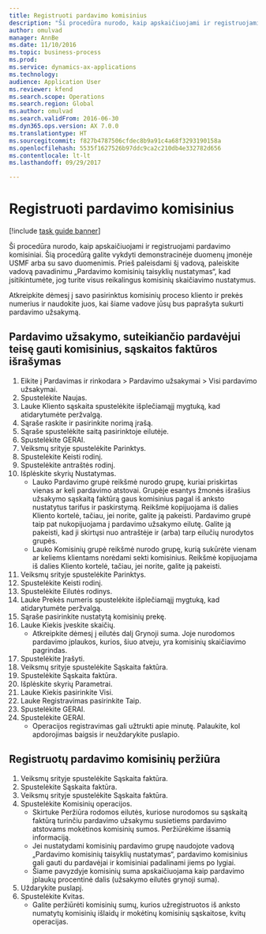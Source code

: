 ```yaml
--- 
title: Registruoti pardavimo komisinius
description: "Ši procedūra nurodo, kaip apskaičiuojami ir registruojami pardavimo komisiniai."
author: omulvad
manager: AnnBe
ms.date: 11/10/2016
ms.topic: business-process
ms.prod: 
ms.service: dynamics-ax-applications
ms.technology: 
audience: Application User
ms.reviewer: kfend
ms.search.scope: Operations
ms.search.region: Global
ms.author: omulvad
ms.search.validFrom: 2016-06-30
ms.dyn365.ops.version: AX 7.0.0
ms.translationtype: HT
ms.sourcegitcommit: f827b4787506cfdec8b9a91c4a68f3293190158a
ms.openlocfilehash: 5535f1627526b97ddc9ca2c210db4e332782d656
ms.contentlocale: lt-lt
ms.lasthandoff: 09/29/2017

---
```

# <a name="register-sales-commissions"></a>Registruoti pardavimo komisinius

[!include [task guide banner](../../includes/task-guide-banner.md)]

Ši procedūra nurodo, kaip apskaičiuojami ir registruojami pardavimo komisiniai. Šią procedūrą galite vykdyti demonstracinėje duomenų įmonėje USMF arba su savo duomenimis. Prieš paleisdami šį vadovą, paleiskite vadovą pavadinimu „Pardavimo komisinių taisyklių nustatymas“, kad įsitikintumėte, jog turite visus reikalingus komisinių skaičiavimo nustatymus.

Atkreipkite dėmesį į savo pasirinktus komisinių proceso kliento ir prekės numerius ir naudokite juos, kai šiame vadove jūsų bus paprašyta sukurti pardavimo užsakymą.


## <a name="invoice-a-sales-order-that-qualifies-a-salesperson-for-a-commission"></a>Pardavimo užsakymo, suteikiančio pardavėjui teisę gauti komisinius, sąskaitos faktūros išrašymas
1. Eikite į Pardavimas ir rinkodara > Pardavimo užsakymai > Visi pardavimo užsakymai.
2. Spustelėkite Naujas.
3. Lauke Kliento sąskaita spustelėkite išplečiamąjį mygtuką, kad atidarytumėte peržvalgą.
4. Sąraše raskite ir pasirinkite norimą įrašą.
5. Sąraše spustelėkite saitą pasirinktoje eilutėje.
6. Spustelėkite GERAI.
7. Veiksmų srityje spustelėkite Parinktys.
8. Spustelėkite Keisti rodinį.
9. Spustelėkite antraštės rodinį.
10. Išplėskite skyrių Nustatymas.
    * Lauko Pardavimo grupė reikšmė nurodo grupę, kuriai priskirtas vienas ar keli pardavimo atstovai. Grupėje esantys žmonės išrašius užsakymo sąskaitą faktūrą gaus komisinius pagal iš anksto nustatytus tarifus ir paskirstymą.   Reikšmė kopijuojama iš dalies Kliento kortelė, tačiau, jei norite, galite ją pakeisti.  Pardavimo grupė taip pat nukopijuojama į pardavimo užsakymo eilutę. Galite ją pakeisti, kad ji skirtųsi nuo antraštėje ir (arba) tarp eilučių nurodytos grupės.  
    * Lauko Komisinių grupė reikšmė nurodo grupę, kurią sukūrėte vienam ar keliems klientams norėdami sekti komisinius.   Reikšmė kopijuojama iš dalies Kliento kortelė, tačiau, jei norite, galite ją pakeisti.   
11. Veiksmų srityje spustelėkite Parinktys.
12. Spustelėkite Keisti rodinį.
13. Spustelėkite Eilutės rodinys.
14. Lauke Prekės numeris spustelėkite išplečiamąjį mygtuką, kad atidarytumėte peržvalgą.
15. Sąraše pasirinkite nustatytą komisinių prekę. 
16. Lauke Kiekis įveskite skaičių.
    * Atkreipkite dėmesį į eilutės dalį Grynoji suma. Joje nurodomos pardavimo įplaukos, kurios, šiuo atveju, yra komisinių skaičiavimo pagrindas.  
17. Spustelėkite Įrašyti.
18. Veiksmų srityje spustelėkite Sąskaita faktūra.
19. Spustelėkite Sąskaita faktūra.
20. Išplėskite skyrių Parametrai.
21. Lauke Kiekis pasirinkite Visi.
22. Lauke Registravimas pasirinkite Taip.
23. Spustelėkite GERAI.
24. Spustelėkite GERAI.
    * Operacijos registravimas gali užtrukti apie minutę. Palaukite, kol apdorojimas baigsis ir neuždarykite puslapio.  

## <a name="review-the-registered-sales-commissions"></a>Registruotų pardavimo komisinių peržiūra
1. Veiksmų srityje spustelėkite Sąskaita faktūra.
2. Spustelėkite Sąskaita faktūra.
3. Veiksmų srityje spustelėkite Sąskaita faktūra.
4. Spustelėkite Komisinių operacijos.
    * Skirtuke Peržiūra rodomos eilutės, kuriose nurodomos su sąskaitą faktūrą turinčiu pardavimo užsakymu susietiems pardavimo atstovams mokėtinos komisinių sumos. Peržiūrėkime išsamią informaciją.     
    * Jei nustatydami komisinių pardavimo grupę naudojote vadovą „Pardavimo komisinių taisyklių nustatymas“, pardavimo komisinius gali gauti du pardavėjai ir komisiniai padalinami jiems po lygiai.  
    * Šiame pavyzdyje komisinių suma apskaičiuojama kaip pardavimo įplaukų procentinė dalis (užsakymo eilutės grynoji suma).   
5. Uždarykite puslapį.
6. Spustelėkite Kvitas.
    * Galite peržiūrėti komisinių sumų, kurios užregistruotos iš anksto numatytų komisinių išlaidų ir mokėtinų komisinių sąskaitose, kvitų operacijas.  


